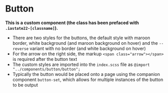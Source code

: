 # Button

**This is a custom component (the class has been prefaced with `.iastate22-[classname]`).**

- There are two styles for the buttons, the default style with maroon border, white background (and maroon background on hover) and the `--reverse` variant with no border (and white background on hover)
- For the arrow on the right side, the markup `<span class="arrow"></span>` is required after the button text
- The custom styles are imported into the `index.scss` file as `@import "../components/button/button";`
- Typically the button would be placed onto a page using the companion component `button-set`, which allows for multiple instances of the button to be output
